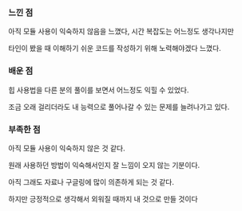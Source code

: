 ### 느낀 점

아직 모듈 사용이 익숙하지 않음을 느꼈다, 시간 복잡도는 어느정도 생각나지만

타인이 봤을 때 이해하기 쉬운 코드를 작성하기 위해 노력해야겠다 느꼈다.

### 배운 점

힙 사용법을 다른 분의 풀이를 보면서 어느정도 익힐 수 있었다.

조금 오래 걸리더라도 내 능력으로 풀어나갈 수 있는 문제를 늘려나가고 있다.

### 부족한 점

아직 모듈 사용이 익숙하지 않은 것 같다.

원래 사용하던 방법이 익숙해서인지 잘 느낌이 오지 않는 기분이다.

아직 그래도 자료나 구글링에 많이 의존하게 되는 것 같다.

하지만 긍정적으로 생각해서 외워질 때까지 내 것으로 만들 것이다

